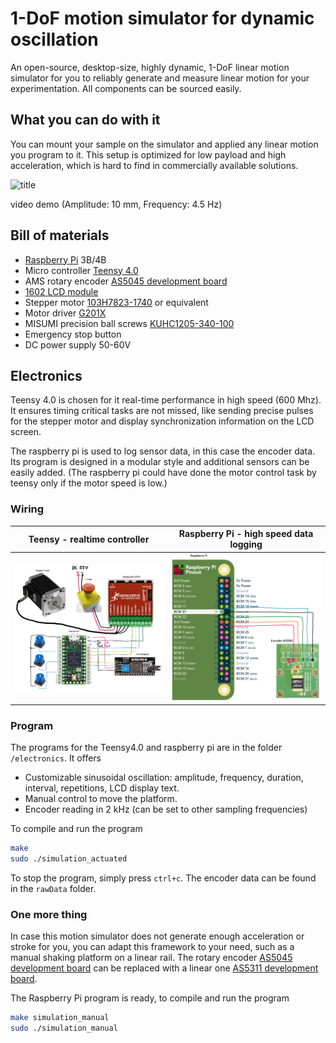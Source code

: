 # 1-DoF motion simulator for dynamic oscillation

An open-source, desktop-size, highly dynamic, 1-DoF linear motion simulator for you to reliably generate and measure linear motion for your experimentation. All components can be sourced easily.

## What you can do with it
You can mount your sample on the simulator and applied any linear motion you program to it. This setup is optimized for low payload and high acceleration, which is hard to find in commercially available solutions.

![title](/images/demo_4.5Hz.gif)

video demo (Amplitude: 10 mm, Frequency: 4.5 Hz)

## Bill of materials
- [Raspberry Pi](https://www.raspberrypi.org/) 3B/4B
- Micro controller [Teensy 4.0](https://www.pjrc.com/store/teensy40.html)
- AMS rotary encoder [AS5045 development board](https://ams.com/as5045adapterboard/)
- [1602 LCD module](https://joy-it.net/de/products/SBC-LCD16x2)
- Stepper motor [103H7823-1740](https://uk.rs-online.com/web/p/dc-motors/8787673/?sra=pstk) or equivalent
- Motor driver [G201X](https://www.geckodrive.com/g201x-digital-step-drive.html)
- MISUMI precision ball screws [KUHC1205-340-100](https://uk.misumi-ec.com/vona2/detail/110300077030/?PNSearch=KUHC1205-340-100&HissuCode=KUHC1205-340-100&searchFlow=suggest2products&Keyword=KUHC1205-340-100)
- Emergency stop button
- DC power supply 50-60V

<!-- ## Mechanics
TBD
(Explosion view of everything) -->

## Electronics
Teensy 4.0 is chosen for it real-time performance in high speed (600 Mhz). It ensures timing critical tasks are not missed, like sending precise pulses for the stepper motor and display synchronization information on the LCD screen.

The raspberry pi is used to log sensor data, in this case the encoder data. Its program is designed in a modular style and additional sensors can be easily added. (The raspberry pi could have done the motor control task by teensy only if the motor speed is low.)

### Wiring
| Teensy - realtime controller | Raspberry Pi - high speed data logging |
| --- | --- |
| ![title](/images/wiring_teensy.png) | ![title](/images/wiring_RPi.png) |

### Program
The programs for the Teensy4.0 and raspberry pi are in the folder `/electronics`. It offers
- Customizable sinusoidal oscillation: amplitude, frequency, duration, interval, repetitions, LCD display text.
- Manual control to move the platform.
- Encoder reading in 2 kHz (can be set to other sampling frequencies)

To compile and run the program
```bash
make
sudo ./simulation_actuated
```

To stop the program, simply press `ctrl+c`. The encoder data can be found in the `rawData` folder.

### One more thing
In case this motion simulator does not generate enough acceleration or stroke for you, you can adapt this framework to your need, such as a manual shaking platform on a linear rail. The rotary encoder [AS5045 development board](https://ams.com/as5045adapterboard/) can be replaced with a linear one [AS5311 development board](https://ams.com/as5311adapterboard).

The Raspberry Pi program is ready, to compile and run the program
```bash
make simulation_manual
sudo ./simulation_manual
```


<!-- ## References
You can find more details on xx
If this project is helpful for your project, we kindly ask you to cite us: -->
